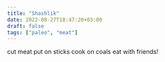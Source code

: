 ```yaml
---
title: "Shashlik"
date: 2022-08-27T18:47:20+03:00
draft: false
tags: ["paleo", "meat"]
---
```


cut meat
put on sticks
cook on coals
eat with friends!
